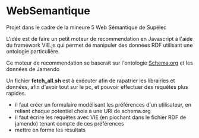 # WebSemantique

Projet dans le cadre de la mineure 5 Web Sémantique de Supélec

L'idée est de faire un petit moteur de recommendation en Javascript à l'aide du framework VIE.js qui permet de manipuler des données RDF utilisant une ontologie particulière.

Ce moteur de recommendation se baserait sur l'ontologie [Schema.org](http://schema.org) et les données de Jamendo

Un fichier **fetch_all.sh** est à exécuter afin de rapatrier les librairies et données, afin d'avoir tout sur le pc, et pouvoir effectuer des requêtes plus rapides. 


- il faut créer un formulaire modélisant les préférences d'un utilisateur, en reliant chaque potentiel choix à une URI de schema.org
- il faut écrire les requêtes avec VIE (en piochant dans le fichier RDF de jamendo) tenant compte de ces préférences
- mettre en forme les résultats